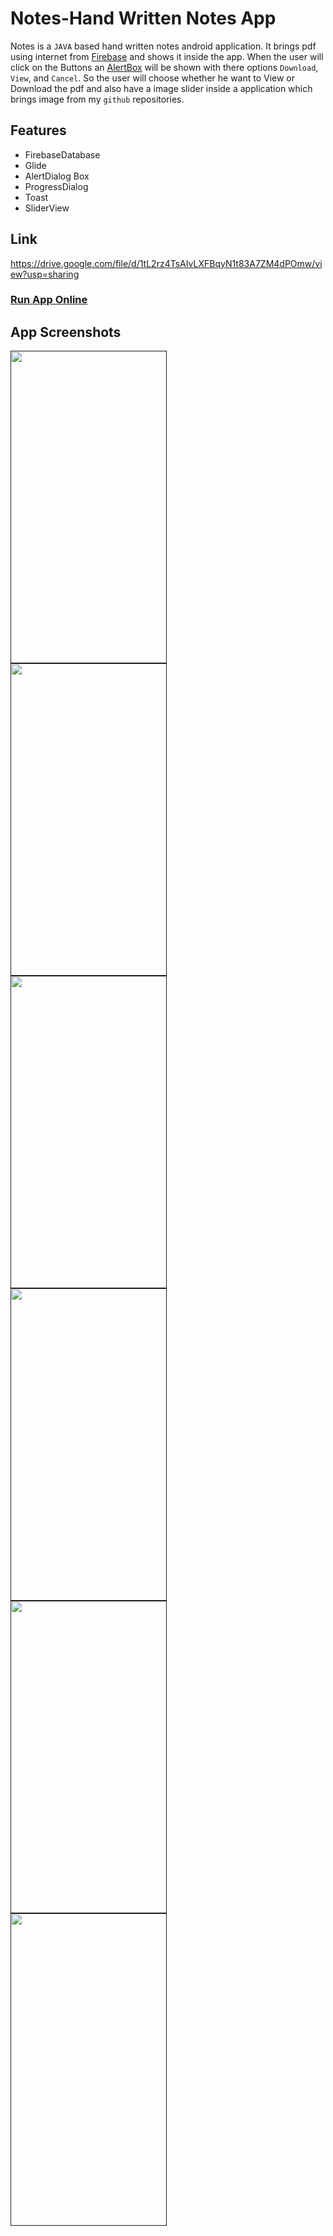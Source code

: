 # Notes-Hand Written Notes App
Notes is a `JAVA` based hand written notes android application. It brings pdf using internet from [Firebase](https://firebase.google.com/ "LCO") and shows it inside the app. When the user will click on the Buttons an [AlertBox](https://www.javatpoint.com/android-alert-dialog-example "LCO") will be shown with there options `Download`, `View`, and `Cancel`. So the user will choose whether he want to View or Download the pdf and also have a image slider inside a application which brings image from my `github` repositories. 

## Features
* FirebaseDatabase
* Glide
* AlertDialog Box
* ProgressDialog 
* Toast
* SliderView

## Link

https://drive.google.com/file/d/1tL2rz4TsAIvLXFBqyN1t83A7ZM4dPOmw/view?usp=sharing

### [Run App Online](https://appetize.io/app/uba0gcufrph2ay6u38r031jwrg?device=pixel4&osVersion=11.0&scale=75&deviceColor=black "LCO")


## App Screenshots

<a href="">
<img src="https://github.com/akayush1108/Notes-HandWrittenNotesApp/blob/master/screenshots/Screenshot_1639146084.png"
align="left"
height="500"
width="250">
<img src="https://github.com/akayush1108/Notes-HandWrittenNotesApp/blob/master/screenshots/Screenshot_1639146121.png"
align="left"
height="500"
width="250">
<img src="https://github.com/akayush1108/Notes-HandWrittenNotesApp/blob/master/screenshots/Screenshot_1639145072.png"
align="left"
height="500"
width="250">
<img src="https://github.com/akayush1108/Notes-HandWrittenNotesApp/blob/master/screenshots/Screenshot_1639146220.png"
align="left"
height="500"
width="250">
<img src="https://github.com/akayush1108/Notes-HandWrittenNotesApp/blob/master/screenshots/Screenshot_1639146340.png"
align="left"
height="500"
width="250">
<img src="https://github.com/akayush1108/Notes-HandWrittenNotesApp/blob/master/screenshots/Screenshot_1639146381.png"
align="left"
height="500"
width="250">
</a>


